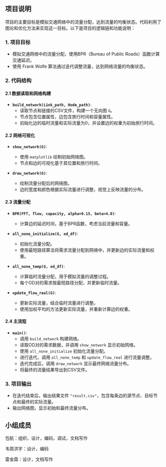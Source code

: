 ## 项目说明
项目的主要目标是模拟交通网络中的流量分配，达到流量的均衡状态。代码利用了图论和优化方法来实现这一目标。以下是项目的逻辑链和功能说明：

### 1. 项目目标
- 模拟交通网络中的流量分配，使用BPR（Bureau of Public Roads）函数计算交通延迟。
- 使用 Frank Wolfe 算法通过迭代调整流量，达到网络流量的均衡状态。

### 2. 代码结构

#### 2.1 数据读取和网络构建
- **`build_network(Link_path, Node_path)`**:
  - 读取节点和链接的CSV文件，构建一个无向图 `G`。
  - 节点包含位置属性，边包含旅行时间和容量属性。
  - 初始化边的临时流量和实际流量为0，并设置边的权重为初始旅行时间。

#### 2.2 网络可视化
- **`show_network(G)`**:
  - 使用 `matplotlib` 绘制初始网络图。
  - 节点和边的可视化基于其位置和旅行时间。
  
- **`draw_network(G)`**:
  - 绘制流量分配后的网络图。
  - 边的宽度和颜色根据实际流量进行调整，视觉上反映流量的分布。

#### 2.3 流量分配
- **`BPR(FFT, flow, capacity, alpha=0.15, beta=4.0)`**:
  - 计算边的延迟时间，基于BPR函数，考虑当前流量和容量。

- **`all_none_initialize(G, od_df)`**:
  - 初始化流量分配。
  - 使用最短路径算法将需求流量分配到网络中，并更新边的实际流量和权重。

- **`all_none_temp(G, od_df)`**:
  - 计算临时流量分配，用于模拟流量的调整过程。
  - 每个OD对的需求按最短路径分配，并更新临时流量。

- **`update_flow_real(G)`**:
  - 更新实际流量，结合临时流量进行调整。
  - 使用加权平均的方法更新实际流量，并重新计算边的权重。

#### 2.4 主流程
- **`main()`**:
  - 调用 `build_network` 构建网络。
  - 读取OD对的需求数据，并调用 `show_network` 显示初始网络。
  - 使用 `all_none_initialize` 初始化流量分配。
  - 进行迭代，调用 `all_none_temp` 和 `update_flow_real` 进行流量调整。
  - 迭代完成后，调用 `draw_network` 显示最终网络流量分布。
  - 将最终的流量结果导出到CSV文件。

### 3. 项目输出
- 在迭代结束后，输出结果文件 `"result.csv"`，包含每条边的源节点、目标节点和最终的实际流量。
- 输出网络图，显示初始和最终流量分布。



## 小组成员
包航：组织，设计，编码，调试，文档写作

韦周洪宇：设计，编码

雷金霖：设计，文档写作
